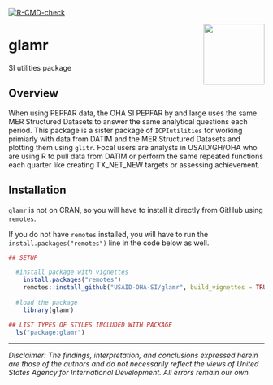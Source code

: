 <!-- badges: start -->
[![R-CMD-check](https://github.com/USAID-OHA-SI/glamr/workflows/R-CMD-check/badge.svg)](https://github.com/USAID-OHA-SI/glamr/actions)
<!-- badges: end -->

<img src='man/figures/logo.png' align="right" height="120" />

# glamr
SI utilities package

## Overview

When using PEPFAR data, the OHA SI PEPFAR by and large uses the same MER Structured Datasets to answer the same analytical questions each period. This package is a sister package of `ICPIutilities` for working primiarly with data from DATIM and the MER Structured Datasets and plotting them using `glitr`. Focal users are analysts in USAID/GH/OHA who are using R to pull data from DATIM or perform the same repeated functions each quarter like creating TX_NET_NEW targets or assessing achievement.


## Installation

`glamr` is not on CRAN, so you will have to install it directly from GitHub using `remotes`.

If you do not have `remotes` installed, you will have to run the `install.packages("remotes")` line in the code below as well.

``` r
## SETUP

  #install package with vignettes
    install.packages("remotes")
    remotes::install_github("USAID-OHA-SI/glamr", build_vignettes = TRUE)
    
  #load the package
    library(glamr)

## LIST TYPES OF STYLES INCLUDED WITH PACKAGE
  ls("package:glamr")
```


---

*Disclaimer: The findings, interpretation, and conclusions expressed herein are those of the authors and do not necessarily reflect the views of United States Agency for International Development. All errors remain our own.*

